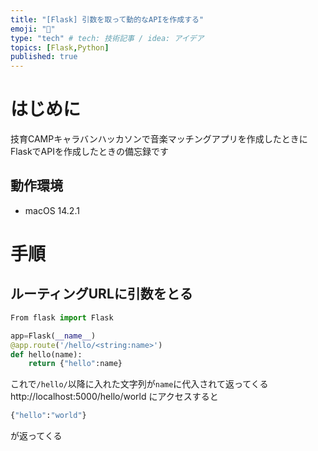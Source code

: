 ```yaml
---
title: "[Flask] 引数を取って動的なAPIを作成する"
emoji: "🌊"
type: "tech" # tech: 技術記事 / idea: アイデア
topics: [Flask,Python]
published: true
---
```

# はじめに
技育CAMPキャラバンハッカソンで音楽マッチングアプリを作成したときにFlaskでAPIを作成したときの備忘録です
## 動作環境
* macOS 14.2.1
# 手順
## ルーティングURLに引数をとる
```python
From flask import Flask

app=Flask(__name__)
@app.route('/hello/<string:name>')
def hello(name):
    return {"hello":name}
```
これで`/hello/`以降に入れた文字列が`name`に代入されて返ってくる
http://localhost:5000/hello/world にアクセスすると
```bash
{"hello":"world"}
```
が返ってくる

